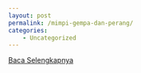 ```yaml
---
layout: post
permalink: /mimpi-gempa-dan-perang/
categories:
    - Uncategorized
---
```


[Baca Selengkapnya](/01)